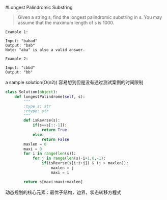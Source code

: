 #Longest Palindromic Substring

>Given a string s, find the longest palindromic substring in s. You may assume that the maximum length of s is 1000.
```
Example 1:

Input: "babad"
Output: "bab"
Note: "aba" is also a valid answer.

Example 2:

Input: "cbbd"
Output: "bb"
```

a sample solution(O(n2))
容易想到但是没有通过测试案例的时间限制

```python
class Solution(object):
    def longestPalindrome(self, s):
        """
        :type s: str
        :rtype: str
        """
        def isRevrse(s):
            if(s==s[::-1]):
                return True
            else:
                return False
        maxlen = 0
        maxi = 0
        for i in range(len(s)):
            for j in range(len(s)-i+1,0,-1):
                if(isRevrse(s[i:i+j]) & (j > maxlen)):
                    maxlen = j
                    maxi = i

        return s[maxi:maxi+maxlen]
```
动态规划的核心元素：最优子结构，边界，状态转移方程式